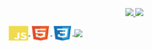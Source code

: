 <div align="center">
  <a href="https://github.com/dudetheduck">
  <img height="180em" src="https://github-readme-stats.vercel.app/api?username=dudetheduck&show_icons=true&theme=midnight-purple&include_all_commits=true&count_private=true"/>
  <img height="180em" src="https://github-readme-stats.vercel.app/api/top-langs/?username=dudetheduck&layout=compact&langs_count=7&theme=midnight-purple"/>
</div>

<div style="display: inline_block"><br>
  <img align="center" height="30" width="40" src="https://raw.githubusercontent.com/devicons/devicon/master/icons/javascript/javascript-plain.svg">
  <img align="center" height="30" width="40" src="https://raw.githubusercontent.com/devicons/devicon/master/icons/html5/html5-original.svg">
  <img align="center" height="30" width="40" src="https://raw.githubusercontent.com/devicons/devicon/master/icons/css3/css3-original.svg">
  <img align="center" height-"30" width="35" src="https://cdn.jsdelivr.net/gh/devicons/devicon/icons/bootstrap/bootstrap-plain.svg">
</div>
  
##
  
<div>
  
   
  
</div>

